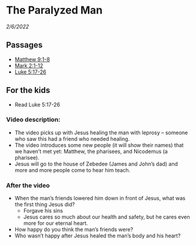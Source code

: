 # The Paralyzed Man
*2/6/2022*

## Passages

* [Matthew 9:1-8](https://www.biblegateway.com/passage/?search=Matthew+9%3A1-8&version=NLT)
* [Mark 2:1-12](https://www.biblegateway.com/passage/?search=Mark+2%3A1-12&version=NLT)
* [Luke 5:17-26](https://www.biblegateway.com/passage/?search=Luke+5%3A17-26&version=NLT)

## For the kids

* Read Luke 5:17-26

### Video description:

* The video picks up with Jesus healing the man with leprosy – someone who saw this had a friend who needed healing.
* The video introduces some new people (it will show their names) that we haven’t met yet:  Matthew, the pharisees, and Nicodemus (a pharisee).
* Jesus will go to the house of Zebedee (James and John’s dad) and more and more people come to hear him teach.

### After the video

* When the man’s friends lowered him down in front of Jesus, what was the first thing Jesus did? 
    * Forgave his sins
    * Jesus cares so much about our health and safety, but he cares even more for our eternal heart.
* How happy do you think the man’s friends were?
* Who wasn’t happy after Jesus healed the man’s body and his heart?
